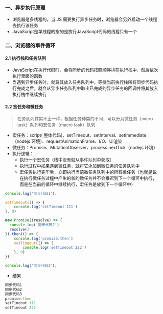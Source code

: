 
### 一、异步执行原理

- 浏览器是多线程的，当 JS 需要执行异步任务时，浏览器会另外启动一个线程去执行该任务
- JavaScript是单线程的指的是执行JavaScript代码的线程只有一个

### 二、浏览器的事件循环

#### 2.1 执行栈和任务队列

- JavaScript在执行代码时，会将同步的代码按照顺序排在执行栈中，然后依次执行里面的函数
- 当遇到异步任务时，就将其放入任务队列中，等待当前执行栈所有同步代码执行完成之后，就会从异步任务队列中取出已完成的异步任务的回调并将其放入执行栈中继续执行


#### 2.2 宏任务和微任务

> 任务队列其实不止一种，根据任务种类的不同，可以分为微任务（micro task）队列和宏任务（macro task）队列

- 宏任务：script( 整体代码)、setTimeout、setInterval、setImmediate（nodejs 环境）、requestAnimationFrame、I/O、UI渲染
- 微任务：Promise、MutationObserver、process.nextTick（nodejs 环境）
- 执行逻辑：
  - 执行一个宏任务（栈中没有就从事件队列中获取）
  - 执行过程中如果遇到微任务，就将它添加到微任务的任务队列中
  - 宏任务执行完毕后，立即执行当前微任务队列中的所有微任务（也就是说在执行微任务过程中产生的新的微任务并不会推迟到下一个循环中执行，而是在当前的循环中继续执行，宏任务是放到下一个循环中）

```js
console.log('同步代码1');

setTimeout(() => {
    console.log('setTimeout 111')
}, 0)

new Promise((resolve) => {
  console.log('同步代码2')
  resolve()
}).then(() => {
    console.log('promise.then')
    setTimeout(() => {
        console.log('setTimeout 222')
    }, 0)
})

console.log('同步代码3');
```
- 结果

```js
同步代码1
同步代码2
同步代码3
promise.then
setTimeout 111
setTimeout 222
```

